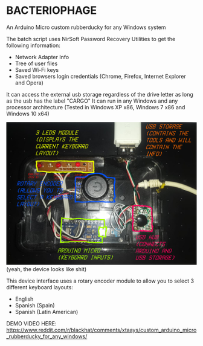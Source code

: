 # BACTERIOPHAGE
An Arduino Micro custom rubberducky for any Windows system 

The batch script uses NirSoft Password Recovery Utilities to get the following information:

- Network Adapter Info
- Tree of user files
- Saved Wi-Fi keys 
- Saved browsers login credentials (Chrome, Firefox, Internet Explorer and Opera)

It can access the external usb storage regardless of the drive letter as long as the usb has the label "CARGO"
It can run in any Windows and any processor architecture (Tested in Windows XP x86, Windows 7 x86 and Windows 10 x64)

![alt text](https://raw.githubusercontent.com/v1ewport/BACTERIOPHAGE/main/device.png)
(yeah, the device looks like shit)

This device interface uses a rotary encoder module to allow you to select 3 different keyboard layouts:
 
 - English
 - Spanish (Spain)
 - Spanish (Latin American)
 
 DEMO VIDEO HERE: https://www.reddit.com/r/blackhat/comments/xtaays/custom_arduino_micro_rubberducky_for_any_windows/
